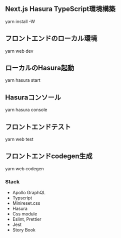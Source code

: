 ## Next.js Hasura TypeScript環境構築

yarn install -W


## フロントエンドのローカル環境
yarn web dev

## ローカルのHasura起動
yarn hasura start

## Hasuraコンソール
yarn hasura console 


## フロントエンドテスト
yarn web test
## フロントエンドcodegen生成
yarn web codegen

### Stack
- Apollo GraphQL
- Typscript
- Minireset.css
- Hasura
- Css module
- Eslint, Prettier
- Jest
- Story Book
